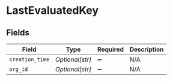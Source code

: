 # LastEvaluatedKey


## Fields

| Field              | Type               | Required           | Description        |
| ------------------ | ------------------ | ------------------ | ------------------ |
| `creation_time`    | *Optional[str]*    | :heavy_minus_sign: | N/A                |
| `org_id`           | *Optional[str]*    | :heavy_minus_sign: | N/A                |